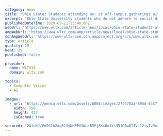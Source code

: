 ```yaml
---
category: news
title: "Ohio State: Students attending on- or off-campus gatherings with more than 10 people face suspension"
excerpt: "Ohio State University students who do not adhere to social distancing and other coronavirus safety measures will face disciplinary action, the university announced Friday. In a letter to students, the university says everyone must follow their health and safety requirements whether on or off campus."
publishedDateTime: 2020-08-21T23:48:00Z
webUrl: "https://www.wltx.com/article/news/local/ohio-state-students-attending-gatherings-with-more-than-10-people-face-suspension-applies-to-on-and-off-campus/530-c1bfa699-13fc-4bb2-a236-ec7d2b6717e3"
ampWebUrl: "https://www.wltx.com/amp/article/news/local/ohio-state-students-attending-gatherings-with-more-than-10-people-face-suspension-applies-to-on-and-off-campus/530-c1bfa699-13fc-4bb2-a236-ec7d2b6717e3"
cdnAmpWebUrl: "https://www-wltx-com.cdn.ampproject.org/c/s/www.wltx.com/amp/article/news/local/ohio-state-students-attending-gatherings-with-more-than-10-people-face-suspension-applies-to-on-and-off-campus/530-c1bfa699-13fc-4bb2-a236-ec7d2b6717e3"
type: article
quality: 29
heat: 29
published: false

provider:
  name: WLTX19
  domain: wltx.com

topics:
  - Computer Vision
  - AI

images:
  - url: "https://media.wltx.com/assets/WBNS/images/2744702a-894d-4457-a9ca-50fe1a31dd71/2744702a-894d-4457-a9ca-50fe1a31dd71_750x422.jpg"
    width: 750
    height: 422
    isCached: true

secured: "2AfeHJ/Pm9GCb2mq51XyNNPPV3WusR5Pj8Kx0m1Ys951G0w8IJVL12iyIv9vJpW4VLxlWZj/3LnuaUv27FaFjNwU6od2MelMryhcmtQV5gi+bH9ZFGDtei0VtFGj6C+rQkAiFc6RT16WTEwudDyELNhbt6mC3TyEx8OLKk62OuVWeoKmxeXf0oLbkROhfM6x1dEWTF0GdLujadCMGLK+MoquH3xxQXvZDnIbUZTh7qZ9y+rqE+DcKpYQjZJydzT8RMyGCIYvMGHwG4USZK96jpqjy7bMMBvMy46rfJv0o32AhTRX7Hlv2vvd5i5R4yqbGAMyVO2cS2MnWQUV4PxrCw==;t3FRQR5BoM4krX9OLCTJ1A=="
---
```


